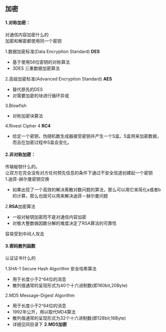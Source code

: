 ## 加密
#### 1.对称加密：  
对通信内容加密什么的  
加密和解密都使用同一个密钥  

1.数据加密标准(Data Encryption Standard) **DES**

* 基于使用56位密钥的对称算法
* 3DES 三重数据加密算法

2.高级加密标准(Advanced Encryption Standard) **AES**

* 替代原先的DES
* 对需要加密的块进行循环异或

3.Blowfish  

* 对称加密块算法

4.Rivest Cipher 4 **RC4**

* 给定一个密钥，伪随机数生成器接受密钥并产生一个S盒。S盒用来加密数据，而且在加密过程中S盒会变化。



#### 2.非对称加密： 
传输秘钥什么的。   
让双方在完全没有对方任何预先信息的条件下通过不安全信道创建起一个密钥  
1.迪菲-赫尔曼密钥交换

* 如果出现了一个高效的解决离散对数问题的算法，那么可以用它来简化a或者b的计算，那么也就可以用来解决迪菲－赫尔曼问题


2.**RSA**加密算法  

* 一般对秘钥加密而不是对通信内容加密
* 对极大整数做因数分解的难度决定了RSA算法的可靠性
 
容易受到中间人攻击  

#### 3.密码散列函数  
认证证书什么的

1.SHA-1 Secure Hash Algorithm 安全哈希算法

* 用于长度小于2^64位的消息
* 散列值通常的呈现形式为40个十六进制数(即160bit,20Byte)


2.MD5 Message-Digest Algorithm  

* 用于长度小于2^64位的消息
* 1992年公开，用以取代MD4算法
* 散列值通常的呈现形式为32个十六进制数(即128bit,16Byte)
* 详细见同目录下 **2.MD5加密**